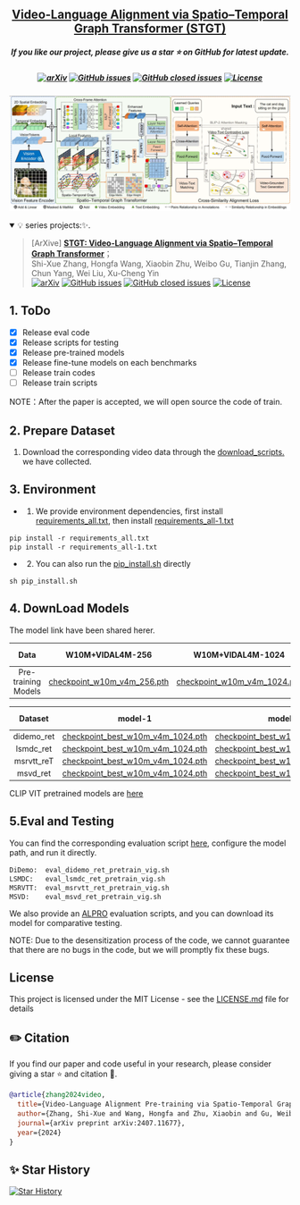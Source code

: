 
<h2 align="center"> <a href="https://arxiv.org/abs/2407.11677">Video-Language Alignment via Spatio–Temporal Graph Transformer (STGT)</a></h2>
<h5 align="center"> If you like our project, please give us a star ⭐ on GitHub for latest update.  </h2>



<h5 align="center">
  
[![arXiv](https://img.shields.io/badge/Arxiv-2407.11677-b31b1b.svg?logo=arXiv)](https://arxiv.org/abs/2407.11677)
[![GitHub issues](https://img.shields.io/github/issues/GXYM/STGT?color=critical&label=Issues)]()
[![GitHub closed issues](https://img.shields.io/github/issues-closed/GXYM/STGT?color=success&label=Issues)]()
[![License](https://img.shields.io/badge/License-Apache%202.0-yellow)](https://github.com/PKU-YuanGroup/Video-LLaVA/blob/main/LICENSE)

</h5>

![](https://github.com/GXYM/STGT/blob/main/framework.png)  

<details open><summary>💡 series projects:✨. </summary><p>
<!--  may -->

>[ArXive] [**STGT: Video-Language Alignment via Spatio–Temporal Graph Transformer**](https://arxiv.org/abs/2407.11677)；<br>
> Shi-Xue Zhang, Hongfa Wang, Xiaobin Zhu, Weibo Gu, Tianjin Zhang, Chun Yang, Wei Liu, Xu-Cheng Yin <br>
[![arXiv](https://img.shields.io/badge/Arxiv-2407.11677-b31b1b.svg?logo=arXiv)](https://arxiv.org/abs/2407.11677)
[![GitHub issues](https://img.shields.io/github/issues/GXYM/STGT?color=critical&label=Issues)]()
[![GitHub closed issues](https://img.shields.io/github/issues-closed/GXYM/STGT?color=success&label=Issues)]()
[![License](https://img.shields.io/badge/License-Apache%202.0-yellow)](https://github.com/PKU-YuanGroup/Video-LLaVA/blob/main/LICENSE)



## 1. ToDo

- [x] Release eval code
- [x] Release scripts for testing
- [x] Release pre-trained models
- [x] Release fine-tune models on each benchmarks
- [ ] Release train codes
- [ ] Release train scripts

NOTE：After the paper is accepted, we will open source the code of train.

## 2. Prepare Dataset   
1. Download the corresponding video data through the [download_scripts.](https://github.com/GXYM/TextBPN/blob/main/vis/1.png)  we have collected.

## 3. Environment
 * 1. We provide environment dependencies, first install [requirements_all.txt](https://github.com/GXYM/STGT/blob/main/requirements_all.txt), then install [requirements_all-1.txt](https://github.com/GXYM/STGT/blob/main/requirements_all-1.txt)
```
pip install -r requirements_all.txt
pip install -r requirements_all-1.txt
```
 *  2. You can also run the [pip_install.sh](https://github.com/GXYM/STGT/blob/main/pip_install.sh) directly
```
sh pip_install.sh
```

## 4. DownLoad Models
The model link have been shared herer.

|         Data    |  W10M+VIDAL4M-256|W10M+VIDAL4M-1024 | W10M+VIDAL7M-256 |Extracted Code|
|:------------------:	|:-----------:  |:-----------:	|:-------:|:-------:|
| Pre-training Models |  [checkpoint_w10m_v4m_256.pth](https://pan.baidu.com/s/1eB7-ViWPf1l9gdDhkYXFsQ) | [checkpoint_w10m_v4m_1024.pth](https://pan.baidu.com/s/1jP9rLMyyZ2mteD7kwu1irw) 	| [checkpoint_w10m_v7m_256.pth](https://pan.baidu.com/s/1afl0BzUzhkbn_P3eSIF8TQ) |gxym|

|         Dataset   |  model-1| model-2 |Extracted Code|
|:------------------:	|:-----------:	|:-------:|:-------:|
| didemo_ret| [checkpoint_best_w10m_v4m_1024.pth](https://pan.baidu.com/s/1yezEntt8w0rQVG99jy12JA)| [checkpoint_best_w10m_v7m_256.pth](https://pan.baidu.com/s/1yezEntt8w0rQVG99jy12JA)|gxym|
| lsmdc_ret | [checkpoint_best_w10m_v4m_1024.pth](https://pan.baidu.com/s/19zdiscvvoeeJjZ9v5zMIrg)| [checkpoint_best_w10m_v4m_256.pth](https://pan.baidu.com/s/19zdiscvvoeeJjZ9v5zMIrg)|gxym|
| msrvtt_reT| [checkpoint_best_w10m_v4m_1024.pth](https://pan.baidu.com/s/1NC7vGWW5hkwP8V72Fwpxig)| [checkpoint_best_w10m_v7m_256.pth](https://pan.baidu.com/s/1NC7vGWW5hkwP8V72Fwpxig)|gxym|
| msvd_ret  | [checkpoint_best_w10m_v4m_1024.pth](https://pan.baidu.com/s/18QUC_gUMleswxymVKR-zSA)| [checkpoint_best_w10m_v7m_256.pth](https://pan.baidu.com/s/18QUC_gUMleswxymVKR-zSA)|gxym|
  
CLIP VIT pretrained models are [here](https://pan.baidu.com/s/13ITPJF2HFjep06BosK7E4w)

## 5.Eval and Testing

You can find the corresponding evaluation script [here](https://github.com/GXYM/STGT/tree/main/run_scripts/stgt/eval), configure the model path, and run it directly.  
```
DiDemo:  eval_didemo_ret_pretrain_vig.sh
LSMDC:   eval_lsmdc_ret_pretrain_vig.sh
MSRVTT:  eval_msrvtt_ret_pretrain_vig.sh
MSVD:    eval_msvd_ret_pretrain_vig.sh
```

We also provide an [ALPRO](https://github.com/GXYM/STGT/tree/main/run_scripts/alpro) evaluation scripts, and you can download its model for comparative testing.  

NOTE: Due to the desensitization process of the code, we cannot guarantee that there are no bugs in the code, but we will promptly fix these bugs.
 ## License
This project is licensed under the MIT License - see the [LICENSE.md](https://github.com/GXYM/DRRG/blob/master/LICENSE.md) file for details

## ✏️ Citation
If you find our paper and code useful in your research, please consider giving a star :star: and citation :pencil:.

```BibTeX
@article{zhang2024video,
  title={Video-Language Alignment Pre-training via Spatio-Temporal Graph Transformer},
  author={Zhang, Shi-Xue and Wang, Hongfa and Zhu, Xiaobin and Gu, Weibo and Zhang, Tianjin and Yang, Chun and Liu, Wei and Yin, Xu-Cheng},
  journal={arXiv preprint arXiv:2407.11677},
  year={2024}
}
```

<!---->
## ✨ Star History
[![Star History](https://api.star-history.com/svg?repos=GXYM/STGT&type=Date)](https://star-history.com/#GXYM/STGT&Date)



